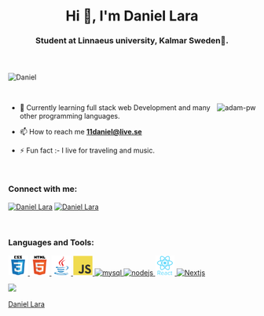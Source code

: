 <h1 align="center">Hi 👋, I'm Daniel Lara</h1>
<h3 align="center">Student at Linnaeus university, Kalmar Sweden🌟.</h3>

<br>

<p align="right"> <h3></h3> <img src="https://komarev.com/ghpvc/?username=slowman1&label=Profile%20views&color=0e75b6&style=flat"
    alt="Daniel" /> 
  </p>

<br>

<p><img align="right" src="https://github.com/Adam-pw/Adam-pw/blob/main/animation_500_kxa883sd.gif" alt="adam-pw" /></p>


- 🌱 Currently learning full stack web Development and many other programming languages.

- 📫 How to reach me **11daniel@live.se**

- ⚡ Fun fact :- I live for traveling and music.

<br>

<h3 align="left">Connect with me:</h3>
<p align="left">
  <a href="https://www.linkedin.com/in/daniel-lara-92bb19242/" target="blank"><img align="center"
      src="https://raw.githubusercontent.com/rahuldkjain/github-profile-readme-generator/master/src/images/icons/Social/linked-in-alt.svg"
      alt="Daniel Lara" height="30" width="40" /></a>
  <a href="https://www.facebook.com/daniel.lara.982" target="blank"><img align="center"
      src="https://raw.githubusercontent.com/rahuldkjain/github-profile-readme-generator/master/src/images/icons/Social/facebook.svg"
      alt="Daniel Lara" height="30" width="40" /></a>
</p>

<br>

<h3 align="left">Languages and Tools:</h3>
<p align="left">
<a href="https://www.w3schools.com/css/" target="_blank"
    rel="noreferrer"> <img
      src="https://raw.githubusercontent.com/devicons/devicon/master/icons/css3/css3-original-wordmark.svg" alt="css3"
      width="40" height="40" /> </a> <a href="https://www.w3.org/html/" target="_blank" rel="noreferrer"> <img
      src="https://raw.githubusercontent.com/devicons/devicon/master/icons/html5/html5-original-wordmark.svg"
      alt="html5" width="40" height="40" /> </a> <a href="https://www.java.com" target="_blank" rel="noreferrer"> <img
      src="https://raw.githubusercontent.com/devicons/devicon/master/icons/java/java-original.svg" alt="java" width="40"
      height="40" /> </a> <a href="https://developer.mozilla.org/en-US/docs/Web/JavaScript" target="_blank"
    rel="noreferrer"> <img
      src="https://raw.githubusercontent.com/devicons/devicon/master/icons/javascript/javascript-original.svg"
      alt="javascript" width="40" height="40" />  <a href="https://www.mysql.com/" target="_blank" rel="noreferrer"> <img
      src="https://cdn.jsdelivr.net/gh/devicons/devicon/icons/mysql/mysql-original-wordmark.svg"
      alt="mysql" width="40" height="40" /> </a> </a> <a href="https://nodejs.org" target="_blank" rel="noreferrer"> <img
      src="https://cdn.jsdelivr.net/gh/devicons/devicon/icons/nodejs/nodejs-original.svg"
      alt="nodejs" width="40" height="40" /> </a> </a> <a href="https://reactjs.org/" target="_blank" rel="noreferrer"> <img
      src="https://raw.githubusercontent.com/devicons/devicon/master/icons/react/react-original-wordmark.svg"
      alt="react" width="40" height="40" /> </a>
   <a href="https://nextjs/" target="_blank" rel="noreferrer"> <img
      src="https://cdn.jsdelivr.net/gh/devicons/devicon/icons/nextjs/nextjs-line.svg"
      alt="Nextjs" width="40" height="40" color="white"/>
  </a>
  
  

</p>

<img src="https://github-readme-stats.vercel.app/api/top-langs?username=dannelara&layout=compact"/>

<br>


[Daniel Lara](https://github.com/dannelara)
